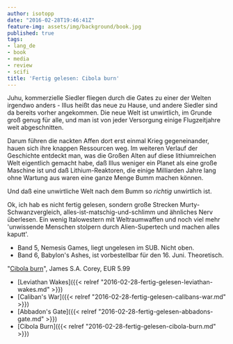 ```yaml
---
author: isotopp
date: "2016-02-28T19:46:41Z"
feature-img: assets/img/background/book.jpg
published: true
tags:
- lang_de
- book
- media
- review
- scifi
title: 'Fertig gelesen: Cibola burn'
---
```

Juhu, kommerzielle Siedler fliegen durch die Gates zu einer der Welten irgendwo anders - Illus heißt das neue zu Hause, und andere Siedler sind da bereits vorher angekommen. Die neue Welt ist unwirtlich, im Grunde groß genug für alle, und man ist von jeder Versorgung einige Flugzeitjahre weit abgeschnitten.

Darum führen die nackten Affen dort erst einmal Krieg gegeneinander, hauen sich ihre knappen Ressourcen weg. Im weiteren Verlauf der Geschichte entdeckt man, was die Großen Alten auf diese lithiumreichen Welt eigentlich gemacht habe, daß Illus weniger ein Planet als eine große Maschine ist und daß Lithium-Reaktoren, die einige Milliarden Jahre lang ohne Wartung aus waren eine ganze Menge Bumm machen können.

Und daß eine unwirtliche Welt nach dem Bumm so _richtig_ unwirtlich ist.

Ok, ich hab es nicht fertig gelesen, sondern große Strecken Murty-Schwanzvergleich, alles-ist-matschig-und-schlimm und ähnliches Nerv überlesen. Ein wenig Italowestern mit Weltraumwaffen und noch viel mehr 'unwissende Menschen stolpern durch Alien-Supertech und machen alles kaputt'.

- Band 5, Nemesis Games, liegt ungelesen im SUB. Nicht oben.
- Band 6, Babylon's Ashes, ist vorbestellbar für den 16. Juni. Theoretisch.

"[Cibola burn](http://www.amazon.de/dp/B00GFHFZY8)", James S.A. Corey, EUR 5.99

- [Leviathan Wakes]({{< relref "2016-02-28-fertig-gelesen-leviathan-wakes.md" >}})
- [Caliban's War]({{< relref "2016-02-28-fertig-gelesen-calibans-war.md" >}})
- [Abbadon's Gate]({{< relref "2016-02-28-fertig-gelesen-abbadons-gate.md" >}})
- [Cibola Burn]({{< relref "2016-02-28-fertig-gelesen-cibola-burn.md" >}})
